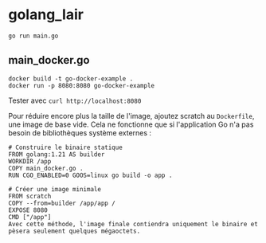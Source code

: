 # golang_lair
`go run main.go`
## main_docker.go
```
docker build -t go-docker-example .
docker run -p 8080:8080 go-docker-example
```
Tester avec `curl http://localhost:8080`

Pour réduire encore plus la taille de l'image, ajoutez scratch au `Dockerfile`, une image de base vide. Cela ne fonctionne que si l'application Go n'a pas besoin de bibliothèques système externes :

```
# Construire le binaire statique
FROM golang:1.21 AS builder
WORKDIR /app
COPY main_docker.go .
RUN CGO_ENABLED=0 GOOS=linux go build -o app .

# Créer une image minimale
FROM scratch
COPY --from=builder /app/app /
EXPOSE 8080
CMD ["/app"]
Avec cette méthode, l'image finale contiendra uniquement le binaire et pèsera seulement quelques mégaoctets.
```